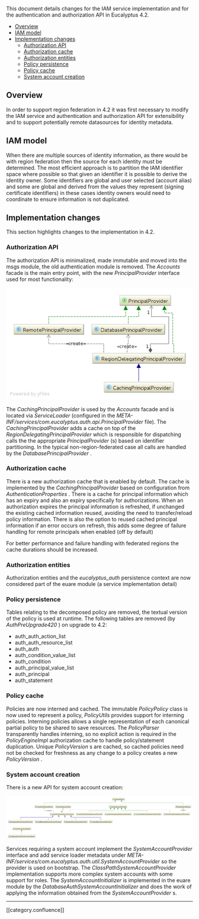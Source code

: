 This document details changes for the IAM service implementation and for the authentication and authorization API in Eucalyptus 4.2.

* [Overview](#overview)
* [IAM model](#iam-model)
* [Implementation changes](#implementation-changes)
  * [Authorization API](#authorization-api)
  * [Authorization cache](#authorization-cache)
  * [Authorization entities](#authorization-entities)
  * [Policy persistence](#policy-persistence)
  * [Policy cache](#policy-cache)
  * [System account creation](#system-account-creation)



## Overview
In order to support region federation in 4.2 it was first necessary to modify the IAM service and authentication and authorization API for extensibility and to support potentially remote datasources for identity metadata.


## IAM model
When there are multiple sources of identity information, as there would be with region federation then the source for each identity must be determined. The most efficient approach is to partition the IAM identifier space where possible so that given an identifier it is possible to derive the identity owner. Some identifiers are global and user selected (account alias) and some are global and derived from the values they represent (signing certificate identifiers) in these cases identity owners would need to coordinate to ensure information is not duplicated.


## Implementation changes
This section highlights changes to the implementation in 4.2.


### Authorization API
The authorization API is minimalized, made immutable and moved into the msgs module, the old authentication module is removed. The  _Accounts_  facade is the main entry point, with the new  _PrincipalProvider_  interface used for most functionality:

![](images/services/4_2_iam_principal_provders.png)

The  _CachingPrincipalProvider_  is used by the  _Accounts_  facade and is located via  _ServiceLoader_  (configured in the  _META-INF/services/com.eucalyptus.auth.api.PrincipalProvider_  file). The  _CachingPrincipalProvider_  adds a cache on top of the  _RegionDelegatingPrincipalProvider_  which is responsible for dispatching calls the the appropriate _PrincipalProvider_ (s) based on identifier partitioning. In the typical non-region-federated case all calls are handled by the  _DatabasePrincipalProvider_ .


### Authorization cache
There is a new authorization cache that is enabled by default. The cache is implemented by the  _CachingPrincipalProvider_  based on configuration from  _AuthenticationProperties_ . There is a cache for principal information which has an expiry and also an expiry specifically for authorizations. When an authorization expires the principal information is refreshed, if unchanged the existing cached information reused, avoiding the need to transfer/reload policy information. There is also the option to reused cached principal information if an error occurs on refresh, this adds some degree of failure handling for remote principals when enabled (off by default)

For better performance and failure handling with federated regions the cache durations should be increased.


### Authorization entities
Authorization entities and the  _eucalyptus_auth_  persistence context are now considered part of the euare module (a service implementation detail)


### Policy persistence
Tables relating to the decomposed policy are removed, the textual version of the policy is used at runtime. The following tables are removed (by _AuthPreUpgrade420_ ) on upgrade to 4.2:


* auth_auth_action_list
* auth_auth_resource_list
* auth_auth
* auth_condition_value_list
* auth_condition
* auth_principal_value_list
* auth_principal
* auth_statement


### Policy cache
Policies are now interned and cached. The immutable  _PolicyPolicy_  class is now used to represent a policy,  _PolicyUtils_  provides support for interning policies. Interning policies allows a single representation of each canonical partial policy to be shared to save resources. The  _PolicyParser_  transparently handles interning, so no explicit action is required in the  _PolicyEngineImpl_  authorization cache to handle policy/statement duplication. Unique  _PolicyVersion_ s are cached, so cached policies need not be checked for freshness as any change to a policy creates a new  _PolicyVersion_ .


### System account creation
There is a new API for system account creation:

![](images/services/4_2_iam_system_accounts.png)

Services requiring a system account implement the  _SystemAccountProvider_  interface and add service loader metadata under  _META-INF/services/com.eucalyptus.auth.util.SystemAccountProvider_  so the provider is used on bootstrap. The  _ClassPathSystemAccountProvider_  implementation supports more complex system accounts with some support for roles. The  _SystemAccountInitializer_  is implemented in the euare module by the  _DatabaseAuthSystemAccountInitializer_  and does the work of applying the information obtained from the  _SystemAccountProvider_ s.



*****

[[category.confluence]] 
